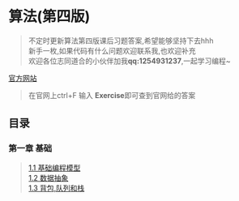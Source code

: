 # 算法(第四版)

>不定时更新算法第四版课后习题答案,希望能够坚持下去hhh  
>新手一枚,如果代码有什么问题欢迎联系我,也欢迎补充  
>欢迎各位志同道合的小伙伴加我**qq:1254931237**,一起学习编程~  



[官方网站](https://algs4.cs.princeton.edu/code/ )  
>在官网上ctrl+F 输入 **Exercise**即可查到官网给的答案

## 目录

### 第一章 基础
   > [1.1 基础编程模型](https://github.com/tongji4m3/Algorithm-fourth-edition/tree/master/1.1)  
   >[1.2 数据抽象]( https://github.com/tongji4m3/Algorithm-fourth-edition/tree/master/1.2)   
   >[1.3 背包,队列和栈]( https://github.com/tongji4m3/Algorithm-fourth-edition/tree/master/1.3)
 
